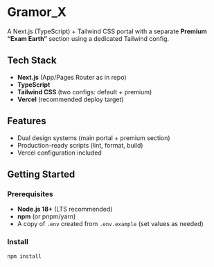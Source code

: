# Gramor_X

A Next.js (TypeScript) + Tailwind CSS portal with a separate **Premium “Exam Earth”** section using a dedicated Tailwind config.

## Tech Stack
- **Next.js** (App/Pages Router as in repo)
- **TypeScript**
- **Tailwind CSS** (two configs: default + premium)
- **Vercel** (recommended deploy target)

## Features
- Dual design systems (main portal + premium section)
- Production-ready scripts (lint, format, build)
- Vercel configuration included

## Getting Started

### Prerequisites
- **Node.js 18+** (LTS recommended)
- **npm** (or pnpm/yarn)
- A copy of `.env` created from `.env.example` (set values as needed)

### Install
```bash
npm install
